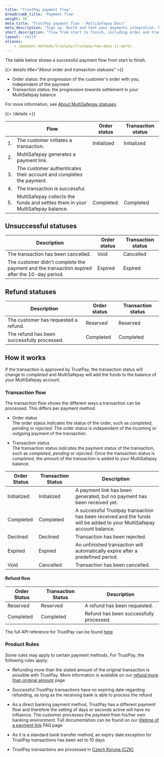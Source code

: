 ```yaml
---
title: "TrustPay payment flow"
breadcrumb_title: 'Payment flow'
weight: 30
meta_title: "TrustPay payment flow - MultiSafepay Docs"
meta_description: "Sign up. Build and test your payments integration. Explore our products and services. Use our API reference, SDKs, and wrappers. Get support."
short_description: "Flow from start to finish, including order and transaction status changes"
layout: 'child'
aliases: 
    - /payment-methods/trustpay/trustpay-how-does-it-work/
---
```


The table below shows a successful payment flow from start to finish.  

{{< details title="About order and transaction statuses" >}}

- Order status: the progression of the customer's order with you, independent of the payment
- Transaction status: the progression towards settlement in your MultiSafepay balance

For more information, see [About MultiSafepay statuses](/payments/multisafepay-statuses/).

{{< /details >}}

|   | Flow | Order status | Transaction status |
|---|---|---|---|
| 1. | The customer initiates a transaction. | Initialized | Initialized |
| 2. | MultiSafepay generates a payment link. |   |  |
| 3. | The customer authenticates their account and completes the payment. | | |
| 4. | The transaction is successful.  |  |  |
| 5. | MultiSafepay collects the funds and settles them in your MultiSafepay balance.| Completed | Completed |

## Unsuccessful statuses

| Description | Order status | Transaction status |
|---|---|---|
| The transaction has been cancelled. | Void   | Cancelled   |
| The customer didn't complete the payment and the transaction expired after the 10-day period. | Expired | Expired |

## Refund statuses

| Description | Order status | Transaction status |
|---|---|---|
| The customer has requested a refund. | Reserved | Reserved |
| The refund has been successfully processed. | Completed | Completed |








## How it works
If the transaction is approved by TrustPay, the transaction status will change to _completed_ and MultiSafepay will add the funds to the balance of your MultiSafepay account.

### Transaction flow
The transaction flow shows the different ways a transaction can be processed. This differs per payment method.

* Order status      
The order status indicates the status of the order, such as _completed_, _pending_ or _rejected_. The order status is independent of the incoming or outgoing payment of the transaction.

* Transaction status       
The transaction status indicates the payment status of the transaction, such as _completed_, _pending_ or _rejected_. Once the transaction status is _completed_, the amount of the transaction is added to your MultiSafepay balance.


| Order Status | Transaction Status | Description                                                                                                          |
|--------------|------------------|----------------------------------------------------------------------------------------------------------------------|
| Initialized  | Initialized      | A payment link has been generated, but no payment has been received yet.                                             | 
| Completed    | Completed        | A successful Trustpay transaction has been received and the funds will be added to your MultiSafepay account balance.  | 
| Declined     | Declined         | Transaction has been rejected.                                                                                       | 
| Expired      | Expired          | An unfinished transaction will automatically expire after a predefined period.                                       | 
| Void         | Cancelled        | Transaction has been cancelled.                                                                                       | 


#### Refund flow

| Order Status   | Transaction Status | Description                              |
|----------------|------------------|------------------------------------------|
| Reserved       | Reserved         | A refund has been requested.             | 
| Completed      | Completed        | Refund has been successfully processed.  | 

The full API reference for TrustPay can be found [here](/api/#trustpay)

### Product Rules
Some rules may apply to certain payment methods. For TrustPay, the following rules apply:

* Refunding more than the stated amount of the original transaction is possible with TrustPay. More information is available on our [refund more than original amount](/faq/finance/refund-more-than-original-amount) page

* Successful TrustPay transactions have no expiring date regarding refunding, as long as the receiving bank is able to process the refund

* As a direct banking payment method, TrustPay has a different payment flow and therefore the setting of days or seconds active will have no influence. The customer processes the payment from his/her own banking environment. Full documentation can be found on our [lifetime of a payment link](/api/#adjust-payment-link-lifetimes) FAQ page

* As it is a standard bank transfer method, an expiry date exception for TrustPay transactions has been set to 10 days

* TrustPay transactions are processed in [Czech Koruna (CZK)](/faq/general/which-currencies-are-supported-by-multisafepay) 
   
 